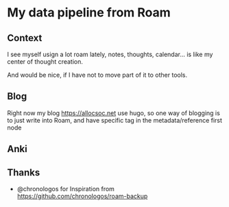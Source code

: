 
# My data pipeline from Roam

## Context

I see myself usign a lot roam lately, notes, thoughts, calendar... is like my center of thought creation. 

And would be nice, if I have not to move part of it to other tools.


## Blog

Right now my blog https://allocsoc.net use hugo, so one way of blogging is to just write into Roam, and have
specific tag in the metadata/reference first node


## Anki


## Thanks

- @chronologos for Inspiration from https://github.com/chronologos/roam-backup
